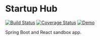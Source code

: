 # Startup Hub
[![Build Status](https://img.shields.io/travis/dlizarra/spring-boot-react-webpack-es6.svg)](https://travis-ci.org/dlizarra/spring-boot-react-webpack-es6)
[![Coverage Status](https://img.shields.io/coveralls/dlizarra/startup-hub.svg)](https://coveralls.io/github/dlizarra/spring-boot-react-webpack-es6?branch=master) 
[![Demo](https://img.shields.io/badge/Demo-Running-brightgreen.svg)](http://startup-hub.herokuapp.com)

Spring Boot and React sandbox app.


